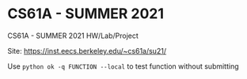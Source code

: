# CS61A - SUMMER 2021
CS61A - SUMMER 2021 HW/Lab/Project

Site: https://inst.eecs.berkeley.edu/~cs61a/su21/

Use `python ok -q FUNCTION --local` to test function without submitting
